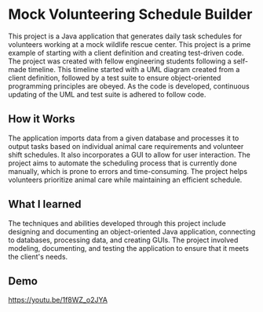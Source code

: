 # Mock Volunteering Schedule Builder

This project is a Java application that generates daily task schedules for volunteers working at a mock wildlife rescue center. This project is a prime example of starting with a client definition and creating test-driven code. The project was created with fellow engineering students following a self-made timeline. This timeline started with a UML diagram created from a client definition, followed by a test suite to ensure object-oriented programming principles are obeyed. As the code is developed, continuous updating of the UML and test suite is adhered to follow code.

## How it Works

The application imports data from a given database and processes it to output tasks based on individual animal care requirements and volunteer shift schedules. It also incorporates a GUI to allow for user interaction. The project aims to automate the scheduling process that is currently done manually, which is prone to errors and time-consuming. The project helps volunteers prioritize animal care while maintaining an efficient schedule. 

## What I learned

The techniques and abilities developed through this project include designing and documenting an object-oriented Java application, connecting to databases, processing data, and creating GUIs. The project involved modeling, documenting, and testing the application to ensure that it meets the client's needs.

## Demo

https://youtu.be/1f8WZ_o2JYA
